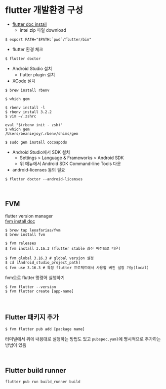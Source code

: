 # flutter 개발환경 구성

- [flutter doc install](https://docs.flutter.dev/get-started/install)
  - intel zip 파일 download
```shell
$ export PATH="$PATH:`pwd`/flutter/bin"
```

- flutter 환경 체크

```shell
$ flutter doctor
```

- Android Studio 설치
  - flutter plugin 설치
- XCode 설치

```shell
$ brew install rbenv

$ which gem

$ rbenv install -l
$ rbenv install 3.2.2
$ vim ~/.zshrc

eval "$(rbenv init - zsh)"
$ which gem
/Users/beaniejoy/.rbenv/shims/gem

$ sudo gem install cocoapods
```

- Android Studio에서 SDK 설치
  - Settings > Language & Frameworks > Android SDK
  - 위 메뉴에서 Android SDK Command-line Tools 다운
- android-licenses 동의 필요

```shell
$ flutter doctor --android-licenses
```

<br>

## FVM

flutter version manager  
[fvm install doc](https://fvm.app/docs/getting_started/installation)

```shell
$ brew tap leoafarias/fvm
$ brew install fvm

$ fvm releases
$ fvm install 3.16.3 (flutter stable 최신 버전으로 다운)

$ fvm global 3.16.3 # global version 설정
$ cd [Android_studio_project_path]
$ fvm use 3.16.3 # 특정 flutter 프로젝트에서 사용할 버전 설정 가능(local)
```
fvm으로 flutter 명령어 실행하기

```shell
$ fvm flutter --version
$ fvm flutter create [app-name]
```

<br>

## Flutter 패키지 추가

```shell
$ fvm flutter pub add [package name]
```
터미널에서 위에 내용대로 실행하는 방법도 있고 `pubspec.yaml`에 명시적으로 추가하는 방법이 있음

<br>

## Flutter build runner

```shell
flutter pub run build_runner build
```